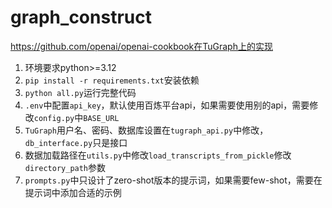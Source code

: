 # graph_construct
https://github.com/openai/openai-cookbook在TuGraph上的实现
1. 环境要求python>=3.12
2. `pip install -r requirements.txt`安装依赖
3. `python all.py`运行完整代码
4. `.env`中配置`api_key`，默认使用百炼平台api，如果需要使用别的api，需要修改`config.py`中`BASE_URL`
5. `TuGraph`用户名、密码、数据库设置在`tugraph_api.py`中修改，`db_interface.py`只是接口
6. 数据加载路径在`utils.py`中修改`load_transcripts_from_pickle`修改`directory_path`参数
7. `prompts.py`中只设计了zero-shot版本的提示词，如果需要few-shot，需要在提示词中添加合适的示例
